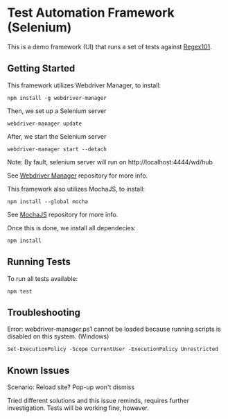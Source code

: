 # Test Automation Framework (Selenium)

This is a demo framework (UI) that runs a set of tests against [Regex101](https://regex101.com/).

## Getting Started

This framework utilizes Webdriver Manager, to install:

```shell
npm install -g webdriver-manager
```

Then, we set up a Selenium server

```shell
webdriver-manager update
```

After, we start the Selenium server

```shell
webdriver-manager start --detach
```
Note: By fault, selenium server will run on http://localhost:4444/wd/hub

See [Webdriver Manager](https://github.com/angular/webdriver-manager) repository for more info.

This framework also utilizes MochaJS, to install:

```shell
npm install --global mocha
```

See [MochaJS](https://github.com/mochajs/mocha) repository for more info.

Once this is done, we install all dependecies:

```shell
npm install
```

## Running Tests

To run all tests available:

```shell
npm test
```

## Troubleshooting

Error: webdriver-manager.ps1 cannot be loaded because running scripts is disabled on this system. (Windows)

```shell
Set-ExecutionPolicy -Scope CurrentUser -ExecutionPolicy Unrestricted
```

## Known Issues

Scenario: Reload site? Pop-up won't dismiss

Tried different solutions and this issue reminds, requires further investigation. Tests will be working fine, however.
